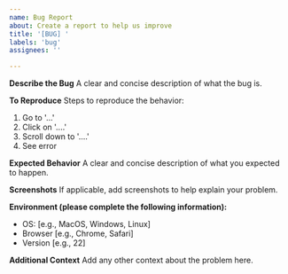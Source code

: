```yaml
---
name: Bug Report
about: Create a report to help us improve
title: '[BUG] '
labels: 'bug'
assignees: ''

---
```


**Describe the Bug**
A clear and concise description of what the bug is.

**To Reproduce**
Steps to reproduce the behavior:
1. Go to '...'
2. Click on '....'
3. Scroll down to '....'
4. See error

**Expected Behavior**
A clear and concise description of what you expected to happen.

**Screenshots**
If applicable, add screenshots to help explain your problem.

**Environment (please complete the following information):**
- OS: [e.g., MacOS, Windows, Linux]
- Browser [e.g., Chrome, Safari]
- Version [e.g., 22]

**Additional Context**
Add any other context about the problem here.
